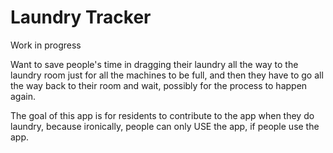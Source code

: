 # Laundry Tracker

Work in progress

Want to save people's time in dragging their laundry all the way to the laundry room just for all the machines to be full, and then they have to go all the way back to their room and wait, possibly for the process to happen again.

The goal of this app is for residents to contribute to the app when they do laundry, because ironically, people can only USE the app, if people use the app. 
